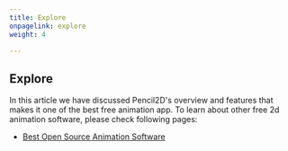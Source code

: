 ```yaml
---
title: Explore
onpagelink: explore
weight: 4

---
```


Explore
-------

In this article we have discussed Pencil2D's overview and features that makes it one of the best free animation app. To learn about other free 2d animation software, please check following pages:

- [Best Open Source Animation Software](/animation-software)
 